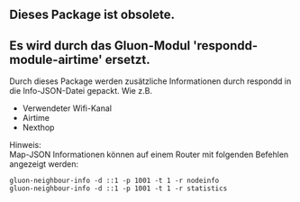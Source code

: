  ## Dieses Package ist obsolete. 
 ## Es wird durch das Gluon-Modul 'respondd-module-airtime' ersetzt.
 Durch dieses Package werden zusätzliche Informationen durch respondd in die Info-JSON-Datei gepackt.
 Wie z.B.
 - Verwendeter Wifi-Kanal
 - Airtime
 - Nexthop
 

Hinweis:   
Map-JSON Informationen können auf einem Router mit folgenden Befehlen angezeigt werden:

```
gluon-neighbour-info -d ::1 -p 1001 -t 1 -r nodeinfo
gluon-neighbour-info -d ::1 -p 1001 -t 1 -r statistics
```

